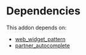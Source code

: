 # Dependencies

This addon depends on:

- [web_widget_pattern](https://github.com/bringout/oca-technical)
- [partner_autocomplete](https://github.com/bringout/oca-ocb-core/tree/b3e6fb998e53b9eb1bc9669d992017616c2bd7b3/odoo-bringout-oca-ocb-partner_autocomplete)
